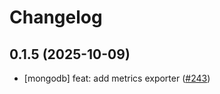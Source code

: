# Changelog

## 0.1.5 (2025-10-09)

* [mongodb] feat: add metrics exporter ([#243](https://github.com/CloudPirates-io/helm-charts/pull/243))
